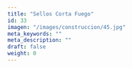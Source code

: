 ```yaml
---
title: "Sellos Corta Fuego"
id: 33
imagen: "/images/construccion/45.jpg"
meta_keywords: ""
meta_description: ""
draft: false
weight: 0
---
```

